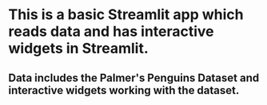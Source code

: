 # This is a basic Streamlit app which reads data and has interactive widgets in Streamlit.

## Data includes the Palmer's Penguins Dataset and interactive widgets working with the dataset.
